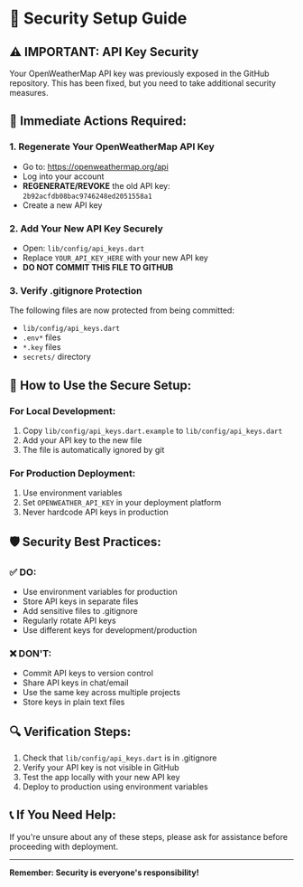 # 🔐 Security Setup Guide

## ⚠️ IMPORTANT: API Key Security

Your OpenWeatherMap API key was previously exposed in the GitHub repository. This has been fixed, but you need to take additional security measures.

## 🚨 Immediate Actions Required:

### 1. **Regenerate Your OpenWeatherMap API Key**
- Go to: https://openweathermap.org/api
- Log into your account
- **REGENERATE/REVOKE** the old API key: `2b92acfdb08bac9746248ed2051558a1`
- Create a new API key

### 2. **Add Your New API Key Securely**
- Open: `lib/config/api_keys.dart`
- Replace `YOUR_API_KEY_HERE` with your new API key
- **DO NOT COMMIT THIS FILE TO GITHUB**

### 3. **Verify .gitignore Protection**
The following files are now protected from being committed:
- `lib/config/api_keys.dart`
- `.env*` files
- `*.key` files
- `secrets/` directory

## 🔧 How to Use the Secure Setup:

### For Local Development:
1. Copy `lib/config/api_keys.dart.example` to `lib/config/api_keys.dart`
2. Add your API key to the new file
3. The file is automatically ignored by git

### For Production Deployment:
1. Use environment variables
2. Set `OPENWEATHER_API_KEY` in your deployment platform
3. Never hardcode API keys in production

## 🛡️ Security Best Practices:

### ✅ DO:
- Use environment variables for production
- Store API keys in separate files
- Add sensitive files to .gitignore
- Regularly rotate API keys
- Use different keys for development/production

### ❌ DON'T:
- Commit API keys to version control
- Share API keys in chat/email
- Use the same key across multiple projects
- Store keys in plain text files

## 🔍 Verification Steps:

1. Check that `lib/config/api_keys.dart` is in .gitignore
2. Verify your API key is not visible in GitHub
3. Test the app locally with your new API key
4. Deploy to production using environment variables

## 📞 If You Need Help:

If you're unsure about any of these steps, please ask for assistance before proceeding with deployment.

---
**Remember: Security is everyone's responsibility!**
